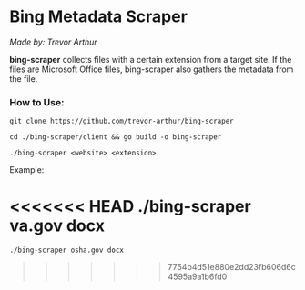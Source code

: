 # Bing Metadata Scraper
*Made by: Trevor Arthur*

**bing-scraper** collects files with a certain extension from a target site. If the files are Microsoft Office files, bing-scraper also gathers the metadata from the file.

### How to Use:

	git clone https://github.com/trevor-arthur/bing-scraper

	cd ./bing-scraper/client && go build -o bing-scraper

	./bing-scraper <website> <extension>

Example:

<<<<<<< HEAD
	./bing-scraper va.gov docx
=======
	./bing-scraper osha.gov docx
>>>>>>> 7754b4d51e880e2dd23fb606d6c4595a9a1b6fd0
	

